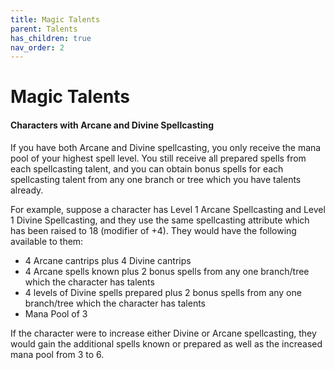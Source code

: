 ```yaml
---
title: Magic Talents
parent: Talents
has_children: true
nav_order: 2
---
```


# Magic Talents

#### Characters with Arcane and Divine Spellcasting
If you have both Arcane and Divine spellcasting, you only receive the mana pool of your highest spell level. You still receive all prepared spells from each spellcasting talent, and you can obtain bonus spells for each spellcasting talent from any one branch or tree which you have talents already.

For example, suppose a character has Level 1 Arcane Spellcasting and Level 1 Divine Spellcasting, and they use the same spellcasting attribute which has been raised to 18 (modifier of +4). They would have the following available to them:

- 4 Arcane cantrips plus 4 Divine cantrips
- 4 Arcane spells known plus 2 bonus spells from any one branch/tree which the character has talents
- 4 levels of Divine spells prepared plus 2 bonus spells from any one branch/tree which the character has talents
- Mana Pool of 3

If the character were to increase either Divine or Arcane spellcasting, they would gain the additional spells known or prepared as well as the increased mana pool from 3 to 6.  
